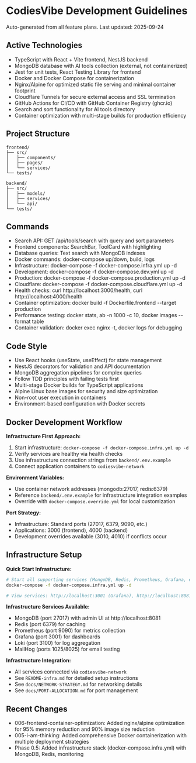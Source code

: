 # CodiesVibe Development Guidelines

Auto-generated from all feature plans. Last updated: 2025-09-24

## Active Technologies
- TypeScript with React + Vite frontend, NestJS backend
- MongoDB database with AI tools collection (external, not containerized)
- Jest for unit tests, React Testing Library for frontend
- Docker and Docker Compose for containerization
- Nginx/Alpine for optimized static file serving and minimal container footprint
- Cloudflare Tunnels for secure external access and SSL termination
- GitHub Actions for CI/CD with GitHub Container Registry (ghcr.io)
- Search and sort functionality for AI tools directory
- Container optimization with multi-stage builds for production efficiency

## Project Structure
```
frontend/
├── src/
│   ├── components/
│   ├── pages/
│   └── services/
└── tests/

backend/
├── src/
│   ├── models/
│   ├── services/
│   └── api/
└── tests/
```

## Commands
- Search API: GET /api/tools/search with query and sort parameters
- Frontend components: SearchBar, ToolCard with highlighting
- Database queries: Text search with MongoDB indexes
- Docker commands: docker-compose up/down, build, logs
- Infrastructure: docker-compose -f docker-compose.infra.yml up -d
- Development: docker-compose -f docker-compose.dev.yml up -d
- Production: docker-compose -f docker-compose.production.yml up -d
- Cloudflare: docker-compose -f docker-compose.cloudflare.yml up -d
- Health checks: curl http://localhost:3000/health, curl http://localhost:4000/health
- Container optimization: docker build -f Dockerfile.frontend --target production
- Performance testing: docker stats, ab -n 1000 -c 10, docker images --format table
- Container validation: docker exec nginx -t, docker logs for debugging

## Code Style
- Use React hooks (useState, useEffect) for state management
- NestJS decorators for validation and API documentation
- MongoDB aggregation pipelines for complex queries
- Follow TDD principles with failing tests first
- Multi-stage Docker builds for TypeScript applications
- Alpine Linux base images for security and size optimization
- Non-root user execution in containers
- Environment-based configuration with Docker secrets

## Docker Development Workflow

**Infrastructure First Approach:**
1. Start infrastructure: `docker-compose -f docker-compose.infra.yml up -d`
2. Verify services are healthy via health checks
3. Use infrastructure connection strings from `backend/.env.example`
4. Connect application containers to `codiesvibe-network`

**Environment Variables:**
- Use container network addresses (mongodb:27017, redis:6379)
- Reference `backend/.env.example` for infrastructure integration examples
- Override with `docker-compose.override.yml` for local customization

**Port Strategy:**
- Infrastructure: Standard ports (27017, 6379, 9090, etc.)
- Applications: 3000 (frontend), 4000 (backend)
- Development overrides available (3010, 4010) if conflicts occur

## Infrastructure Setup

**Quick Start Infrastructure:**
```bash
# Start all supporting services (MongoDB, Redis, Prometheus, Grafana, etc.)
docker-compose -f docker-compose.infra.yml up -d

# View services: http://localhost:3001 (Grafana), http://localhost:8081 (Mongo Express)
```

**Infrastructure Services Available:**
- MongoDB (port 27017) with admin UI at http://localhost:8081
- Redis (port 6379) for caching
- Prometheus (port 9090) for metrics collection
- Grafana (port 3001) for dashboards
- Loki (port 3100) for log aggregation
- MailHog (ports 1025/8025) for email testing

**Infrastructure Integration:**
- All services connected via `codiesvibe-network`
- See `README-infra.md` for detailed setup instructions
- See `docs/NETWORK-STRATEGY.md` for networking details
- See `docs/PORT-ALLOCATION.md` for port management

## Recent Changes
- 006-frontend-container-optimization: Added nginx/alpine optimization for 95% memory reduction and 90% image size reduction
- 005-i-am-thinking: Added comprehensive Docker containerization with multiple deployment strategies
- Phase 0.5: Added infrastructure stack (docker-compose.infra.yml) with MongoDB, Redis, monitoring

<!-- MANUAL ADDITIONS START -->
<!-- MANUAL ADDITIONS END -->